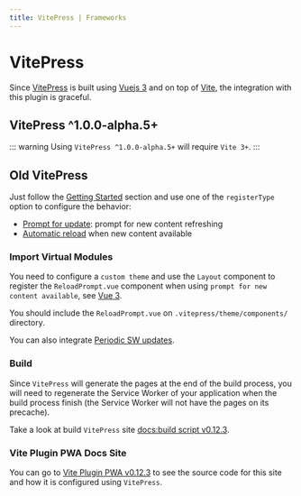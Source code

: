 ```yaml
---
title: VitePress | Frameworks
---
```


# VitePress

Since [VitePress](https://vitepress.vuejs.org/) is built using [Vuejs 3](https://v3.vuejs.org/) and 
on top of [Vite](https://vitejs.dev/), the integration with this plugin is graceful.

## VitePress ^1.0.0-alpha.5+

::: warning
Using `VitePress ^1.0.0-alpha.5+` will require `Vite 3+`.
:::

## Old VitePress

Just follow the [Getting Started](/guide/) section and use one of the `registerType` option to configure
the behavior:

- [Prompt for update](/guide/prompt-for-update): prompt for new content refreshing
- [Automatic reload](/guide/auto-update) when new content available

### Import Virtual Modules

You need to configure a `custom theme` and use the `Layout` component to register the `ReloadPrompt.vue` component
when using `prompt for new content available`, see [Vue 3](/frameworks/vue#vue-3).

You should include the `ReloadPrompt.vue` on `.vitepress/theme/components/` directory.

You can also integrate [Periodic SW updates](/guide/periodic-sw-updates).

### Build

Since `VitePress` will generate the pages at the end of the build process, you will need to regenerate the Service 
Worker of your application when the build process finish (the Service Worker will not have the pages on its precache).

Take a look at build `VitePress` site [docs:build script v0.12.3](https://github.com/antfu/vite-plugin-pwa/blob/v0.12.3/docs/package.json#L7).

### Vite Plugin PWA Docs Site

You can go to [Vite Plugin PWA v0.12.3](https://github.com/antfu/vite-plugin-pwa/tree/v0.12.3/docs) to see the 
source code for this site and how it is configured using `VitePress`.
